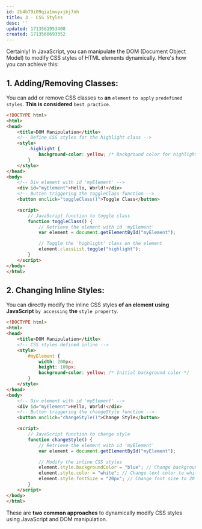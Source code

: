 ```yaml
---
id: 2b4b79i09qia1mvyxjbj7nh
title: 3 - CSS Styles
desc: ''
updated: 1713561953408
created: 1713560693352
---
```


Certainly! In JavaScript, you can manipulate the DOM (Document Object Model) to modify CSS styles of HTML elements dynamically. Here's how you can achieve this:

## 1. Adding/Removing Classes:
You can add or remove CSS classes `to` **an** `element` `to apply` `predefined styles`. **This is considered** `best practice`.

```html
<!DOCTYPE html>
<html>
<head>
    <title>DOM Manipulation</title>
    <!-- Define CSS styles for the highlight class -->
    <style>
        .highlight {
            background-color: yellow; /* Background color for highlighting */
        }
    </style>
</head>
<body>
    <!-- Div element with id 'myElement' -->
    <div id="myElement">Hello, World!</div>
    <!-- Button triggering the toggleClass function -->
    <button onclick="toggleClass()">Toggle Class</button>

    <script>
        // JavaScript function to toggle class
        function toggleClass() {
            // Retrieve the element with id 'myElement'
            var element = document.getElementById("myElement");

            // Toggle the 'highlight' class on the element
            element.classList.toggle("highlight");
        }
    </script>
</body>
</html>
```

## 2. Changing Inline Styles:
You can directly modify the inline CSS styles **of an element using JavaScript** `by accessing` **the** `style property`.

```html
<!DOCTYPE html>
<html>
<head>
    <title>DOM Manipulation</title>
    <!-- CSS styles defined inline -->
    <style>
        #myElement {
            width: 200px;
            height: 100px;
            background-color: yellow; /* Initial background color */
        }
    </style>
</head>
<body>
    <!-- Div element with id 'myElement' -->
    <div id="myElement">Hello, World!</div>
    <!-- Button triggering the changeStyle function -->
    <button onclick="changeStyle()">Change Style</button>

    <script>
        // JavaScript function to change style
        function changeStyle() {
            // Retrieve the element with id 'myElement'
            var element = document.getElementById("myElement");

            // Modify the inline CSS styles
            element.style.backgroundColor = "blue"; // Change background color to blue
            element.style.color = "white"; // Change text color to white
            element.style.fontSize = "20px"; // Change font size to 20 pixels
        }
    </script>
</body>
</html>
```

These are **two common approaches** to dynamically modify CSS styles using JavaScript and DOM manipulation. 